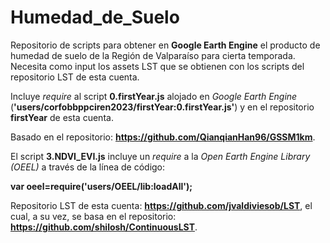 # Humedad_de_Suelo
Repositorio de scripts para obtener en __Google Earth Engine__ el producto de humedad de suelo de la Región de Valparaíso para cierta temporada. Necesita como input los assets LST que se obtienen con los scripts del repositorio LST de esta cuenta.

Incluye _require_ al script **0.firstYear.js** alojado en _Google Earth Engine_ (**'users/corfobbppciren2023/firstYear:0.firstYear.js'**) y en el repositorio **firstYear** de esta cuenta.

Basado en el repositorio:
__https://github.com/QianqianHan96/GSSM1km__.

El script **3.NDVI_EVI.js** incluye un _require_ a la _Open Earth Engine Library (OEEL)_ a través de la línea de código:

**var oeel=require('users/OEEL/lib:loadAll');**

Repositorio LST de esta cuenta:
__https://github.com/jvaldiviesob/LST__,
el cual, a su vez, se basa en el repositorio:
__https://github.com/shilosh/ContinuousLST__.

